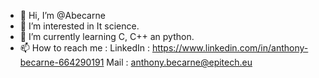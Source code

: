 - 👋 Hi, I’m @Abecarne
- 👀 I’m interested in It science.
- 🌱 I’m currently learning C, C++ an python.
- 📫 How to reach me : 
  LinkedIn  : https://www.linkedin.com/in/anthony-becarne-664290191
  Mail      : anthony.becarne@epitech.eu

<!---
Abecarne/Abecarne is a ✨ special ✨ repository because its `README.md` (this file) appears on your GitHub profile.
You can click the Preview link to take a look at your changes.
--->
